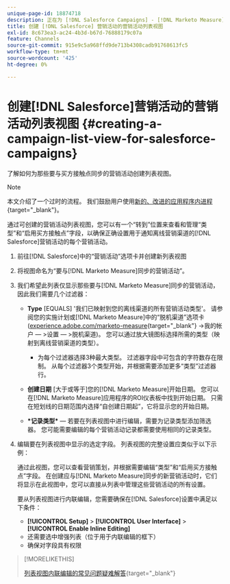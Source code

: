 ```yaml
---
unique-page-id: 18874718
description: 正在为 [!DNL Salesforce Campaigns] - [!DNL Marketo Measure]创建营销活动列表视图
title: 创建 [!DNL Salesforce] 营销活动的营销活动列表视图
exl-id: 8c673ea3-ac24-4b3d-b67d-76888179c07a
feature: Channels
source-git-commit: 915e9c5a968ffd9de713b4308cadb91768613fc5
workflow-type: tm+mt
source-wordcount: '425'
ht-degree: 0%

---
```


# 创建[!DNL Salesforce]营销活动的营销活动列表视图 {#creating-a-campaign-list-view-for-salesforce-campaigns}

了解如何为那些要与买方接触点同步的营销活动创建列表视图。

>[!NOTE]
>
>本文介绍了一个过时的流程。 我们鼓励用户使用[新的、改进的应用程序内进程](/help/channel-tracking-and-setup/offline-channels/custom-campaign-sync.md){target="_blank"}。

通过可创建的营销活动列表视图，您可以有一个“转到”位置来查看和管理“类型”和“启用买方接触点”字段，以确保正确设置用于通知离线营销渠道的[!DNL Salesforce]营销活动的每个营销活动。

1. 前往[!DNL Salesforce]中的“营销活动”选项卡并创建新列表视图
1. 将视图命名为“要与[!DNL Marketo Measure]同步的营销活动”。
1. 我们希望此列表仅显示那些要与[!DNL Marketo Measure]同步的营销活动，因此我们需要几个过滤器：

   * **Type** [EQUALS] &#39;我们已映射到您的离线渠道的所有营销活动类型&#39;。 请参阅您的实施计划或[!DNL Marketo Measure]中的“脱机渠道”选项卡([experience.adobe.com/marketo-measure](https://experience.adobe.com/marketo-measure){target="_blank"} ->我的帐户 — >设置 — >脱机渠道)。 您可以通过放大镜图标选择所需的类型（映射到离线营销渠道的类型）。

      * 为每个过滤器选择3种最大类型。 过滤器字段中可包含的字符数存在限制。 从每个过滤器3个类型开始，并根据需要添加更多“类型”过滤器行。

   * **创建日期** [大于或等于]您的[!DNL Marketo Measure]开始日期。 您可以在[!DNL Marketo Measure]应用程序的ROI仪表板中找到开始日期。 只需在短划线的日期范围内选择“自创建日期起”，它将显示您的开始日期。
   * **&#42;记录类型&#42;** — 若要在列表视图中进行编辑，需要为记录类型添加筛选器。 您可能需要编辑的每个营销活动记录都需要使用相同的记录类型。

1. 编辑要在列表视图中显示的选定字段。 列表视图的完整设置应类似于以下示例：

   通过此视图，您可以查看营销策划，并根据需要编辑“类型”和“启用买方接触点”字段。 在创建应与[!DNL Marketo Measure]同步的新营销活动时，它们将显示在此视图中，您可以直接从列表中管理这些营销活动的所有设置。

   要从列表视图进行内联编辑，您需要确保在[!DNL Salesforce]设置中满足以下条件：

   * **[!UICONTROL Setup]** > **[!UICONTROL User Interface]** > **[!UICONTROL Enable Inline Editing]**
   * 还需要选中增强列表（位于用于内联编辑的框下）
   * 确保对字段具有权限

>[!MORELIKETHIS]
>
>[列表视图内联编辑的常见问题疑难解答](http://help.salesforce.com/articleView?id=000003911&language=en_US&type=1){target="_blank"}
